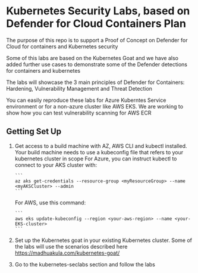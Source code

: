 # Kubernetes Security Labs, based on Defender for Cloud Containers Plan

The purpose of this repo is to support a Proof of Concept on Defender for Cloud for containers and Kubernetes security

Some of this labs are based on the Kubernetes Goat and we have also added further use cases to demonstrate some of the Defender detections for containers and kubernetes

The labs will showcase the 3 main principles of Defender for Containers: Hardening, Vulnerability Management and Threat Detection

You can easily reproduce these labs for Azure Kuberntes Service environment or for a non-azure cluster like AWS EKS. We are working to show how you can test vulnerability scanning for AWS ECR

## Getting Set Up

1.	Get access to a build machine with AZ, AWS CLI and kubectl installed. Your build machine needs to use a kubeconfig file that refers to your kubernetes cluster in scope
    For Azure, you can instruct kubectl to connect to your AKS cluster with:

        ```
        az aks get-credentials --resource-group <myResourceGroup> --name <myAKSCluster> --admin
        ```

    For AWS, use this command:

        ```
        aws eks update-kubeconfig --region <your-aws-region> --name <your-EKS-cluster>
        ```

2.  Set up the Kubernetes goat in your existing Kubernetes cluster. Some of the labs will use the scenarios described here https://madhuakula.com/kubernetes-goat/
3.	Go to the kubernetes-seclabs section and follow the labs
